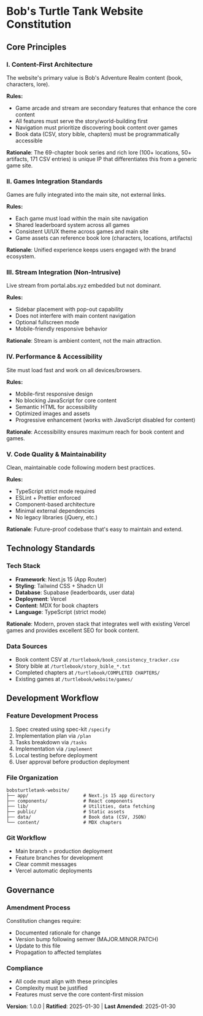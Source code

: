 <!--
Sync Impact Report:
- Version: INITIAL → 1.0.0
- New constitution created from template
- Templates verified: All templates compatible with new constitution
- No follow-up TODOs
-->

# Bob's Turtle Tank Website Constitution

## Core Principles

### I. Content-First Architecture
The website's primary value is Bob's Adventure Realm content (book, characters, lore).

**Rules:**
- Game arcade and stream are secondary features that enhance the core content
- All features must serve the story/world-building first
- Navigation must prioritize discovering book content over games
- Book data (CSV, story bible, chapters) must be programmatically accessible

**Rationale**: The 69-chapter book series and rich lore (100+ locations, 50+ artifacts, 171 CSV entries) is unique IP that differentiates this from a generic game site.

### II. Games Integration Standards
Games are fully integrated into the main site, not external links.

**Rules:**
- Each game must load within the main site navigation
- Shared leaderboard system across all games
- Consistent UI/UX theme across games and main site
- Game assets can reference book lore (characters, locations, artifacts)

**Rationale**: Unified experience keeps users engaged with the brand ecosystem.

### III. Stream Integration (Non-Intrusive)
Live stream from portal.abs.xyz embedded but not dominant.

**Rules:**
- Sidebar placement with pop-out capability
- Does not interfere with main content navigation
- Optional fullscreen mode
- Mobile-friendly responsive behavior

**Rationale**: Stream is ambient content, not the main attraction.

### IV. Performance & Accessibility
Site must load fast and work on all devices/browsers.

**Rules:**
- Mobile-first responsive design
- No blocking JavaScript for core content
- Semantic HTML for accessibility
- Optimized images and assets
- Progressive enhancement (works with JavaScript disabled for content)

**Rationale**: Accessibility ensures maximum reach for book content and games.

### V. Code Quality & Maintainability
Clean, maintainable code following modern best practices.

**Rules:**
- TypeScript strict mode required
- ESLint + Prettier enforced
- Component-based architecture
- Minimal external dependencies
- No legacy libraries (jQuery, etc.)

**Rationale**: Future-proof codebase that's easy to maintain and extend.

## Technology Standards

### Tech Stack
- **Framework**: Next.js 15 (App Router)
- **Styling**: Tailwind CSS + Shadcn UI
- **Database**: Supabase (leaderboards, user data)
- **Deployment**: Vercel
- **Content**: MDX for book chapters
- **Language**: TypeScript (strict mode)

**Rationale**: Modern, proven stack that integrates well with existing Vercel games and provides excellent SEO for book content.

### Data Sources
- Book content CSV at `/turtlebook/book_consistency_tracker.csv`
- Story bible at `/turtlebook/story_bible_*.txt`
- Completed chapters at `/turtlebook/COMPLETED CHAPTERS/`
- Existing games at `/turtlebook/website/games/`

## Development Workflow

### Feature Development Process
1. Spec created using spec-kit `/specify`
2. Implementation plan via `/plan`
3. Tasks breakdown via `/tasks`
4. Implementation via `/implement`
5. Local testing before deployment
6. User approval before production deployment

### File Organization
```
bobsturtletank-website/
├── app/                    # Next.js 15 app directory
├── components/             # React components
├── lib/                    # Utilities, data fetching
├── public/                 # Static assets
├── data/                   # Book data (CSV, JSON)
└── content/                # MDX chapters
```

### Git Workflow
- Main branch = production deployment
- Feature branches for development
- Clear commit messages
- Vercel automatic deployments

## Governance

### Amendment Process
Constitution changes require:
- Documented rationale for change
- Version bump following semver (MAJOR.MINOR.PATCH)
- Update to this file
- Propagation to affected templates

### Compliance
- All code must align with these principles
- Complexity must be justified
- Features must serve the core content-first mission

**Version**: 1.0.0 | **Ratified**: 2025-01-30 | **Last Amended**: 2025-01-30